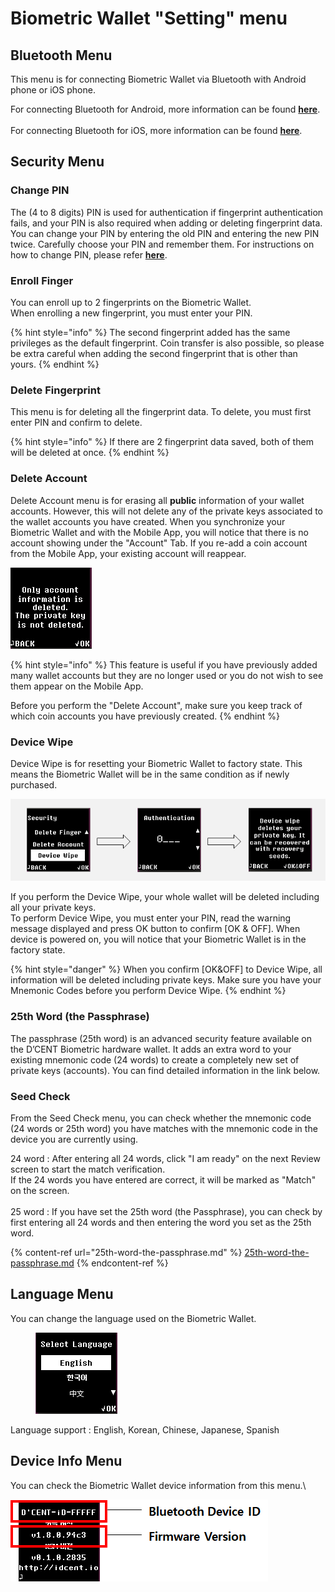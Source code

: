 # Biometric Wallet "Setting" menu

## Bluetooth Menu

This menu is for connecting Biometric Wallet via Bluetooth with Android phone or iOS phone.&#x20;

For connecting Bluetooth for Android, more information can be found [**here**](../android-connect/).\
\
For connecting Bluetooth for iOS, more information can be found [**here**](../iphone-connect.md).&#x20;

## Security Menu

### Change PIN

The (4 to 8 digits) PIN is used for authentication if fingerprint authentication fails, and your PIN is also required when adding or deleting fingerprint data. You can change your PIN by entering the old PIN and entering the new PIN twice. Carefully choose your PIN and remember them. For instructions on how to change PIN, please refer [**here**](https://userguide.dcentwallet.com/biometric-wallet/setting-up#register-a-new-pin-4-to-8-digits).&#x20;

### Enroll Finger

You can enroll up to 2 fingerprints on the Biometric Wallet.\
When enrolling a new fingerprint, you must enter your PIN.

{% hint style="info" %}
The second fingerprint added has the same privileges as the default fingerprint. Coin transfer is also possible, so please be extra careful when adding the second fingerprint that is other than yours.
{% endhint %}

### Delete Fingerprint

This menu is for deleting all the fingerprint data. To delete, you must first enter PIN and confirm to delete.&#x20;

{% hint style="info" %}
If there are 2 fingerprint data saved, both of them will be deleted at once.&#x20;
{% endhint %}

### Delete Account

Delete Account menu is for erasing all **public** information of your wallet accounts. However, this will not delete any of the private keys associated to the wallet accounts you have created. When you synchronize your Biometric Wallet and with the Mobile App, you will notice that there is no account showing under the "Account" Tab. If you re-add a coin account from the Mobile App, your existing account will reappear.

<div align="left"><img src="../../.gitbook/assets/image (106).png" alt=""></div>

{% hint style="info" %}
This feature is useful if you have previously added many wallet accounts but they are no longer used or you do not wish to see them appear on the Mobile App.&#x20;

Before you perform the "Delete Account", make sure you keep track of which coin accounts you have previously created. &#x20;
{% endhint %}

### Device Wipe

Device Wipe is for resetting your Biometric Wallet to factory state. This means the Biometric Wallet will be in the same condition as if newly purchased.

<div align="left"><img src="../../.gitbook/assets/image (203).png" alt=""></div>

If you perform the Device Wipe, your whole wallet will be deleted including all your private keys. \
To perform Device Wipe, you must enter your PIN, read the warning message displayed and press OK button to confirm \[OK & OFF]. When device is powered on, you will notice that your Biometric Wallet is in the factory state.

{% hint style="danger" %}
When you confirm \[OK\&OFF] to Device Wipe, all information will be deleted including private keys. Make sure you have your Mnemonic Codes before you perform Device Wipe.
{% endhint %}

### 25th Word (the Passphrase)

The passphrase (25th word) is an advanced security feature available on the D’CENT Biometric hardware wallet. It adds an extra word to your existing mnemonic code (24 words) to create a completely new set of private keys (accounts). You can find detailed information in the link below.

### Seed Check

From the Seed Check menu, you can check whether the mnemonic code (24 words or 25th word) you have matches with the mnemonic code in the device you are currently using.

24 word : After entering all 24 words, click "I am ready" on the next Review screen to start the match verification. \
If the 24 words you have entered are correct, it will be marked as "Match" on the screen.\
\
25 word : If you have set the 25th word (the Passphrase), you can check by first entering all 24 words and then entering the word you set as the 25th word.

{% content-ref url="25th-word-the-passphrase.md" %}
[25th-word-the-passphrase.md](25th-word-the-passphrase.md)
{% endcontent-ref %}

## Language Menu <a href="#undefined-2" id="undefined-2"></a>

You can change the language used on the Biometric Wallet.

<div align="left"><figure><img src="../../.gitbook/assets/지갑 설정.webp" alt=""><figcaption></figcaption></figure></div>

Language support : English, Korean, Chinese, Japanese, Spanish

## Device Info Menu <a href="#undefined-3" id="undefined-3"></a>

You can check the Biometric Wallet device information from this menu.\


<div align="left"><img src="../../.gitbook/assets/image (26).png" alt=""></div>
